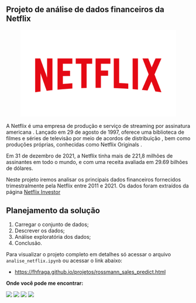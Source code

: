 
## Projeto de análise de dados financeiros da Netflix

<figure>
  <img src="./imagens/logo.png " alt="Figura 1" />
</figure>

A Netflix é uma empresa de produção e serviço de streaming por assinatura americana . Lançado em 29 de agosto de 1997, oferece uma biblioteca de filmes e séries de televisão por meio de acordos de distribuição , bem como produções próprias, conhecidas como Netflix Originals .

Em 31 de dezembro de 2021, a Netflix tinha mais de 221,8 milhões de assinantes em todo o mundo, e com uma receita avaliada em 29.69 bilhões de dólares.

Neste projeto iremos analisar os principais dados financeiros fornecidos trimestralmente pela Netflix entre 2011 e 2021. Os dados foram extraídos da página [Netflix Investor](https://ir.netflix.net/ir-overview/profile/default.aspx)

## Planejamento da solução
1. Carregar o conjunto de dados;
2. Descrever os dados;
3. Análise exploratória dos dados;
4. Conclusão.

Para visualizar o projeto completo em detalhes só acessar o arquivo `analise_netflix.ipynb` ou acessar o link abaixo:

* https://fhfraga.github.io/projetos/rossmann_sales_predict.html

**Onde você pode me encontrar:**
<p align="center">
<div style="display: inline_block"> 
  <a href="https://www.linkedin.com/in/fhfraga/" target="_blank"><img src="https://img.shields.io/badge/-LinkedIn-%230077B5?style=for-the-badge&logo=linkedin&logoColor=white" target="_blank"></a> 
  <a href="https://fhfraga.github.io/" target="_blank"><img src="https://img.shields.io/badge/portfolio-000000?style=for-the-badge&logo=About.me&logoColor=white" target="_blank"></a> 
  <a href = "mailto:f.henrique.fraga@gmail.com"><img src="https://img.shields.io/badge/Gmail-D14836?style=for-the-badge&logo=gmail&logoColor=white" target="_blank"></a>
    <a href = "https://github.com/fhfraga"><img src="https://img.shields.io/badge/GitHub-black?style=for-the-badge&logo=github&logoColor=white" target="_blank"></a>
</div>
</p>